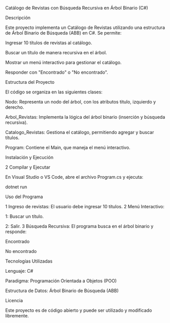 Catálogo de Revistas con Búsqueda Recursiva en Árbol Binario (C#)

 Descripción

Este proyecto implementa un Catálogo de Revistas utilizando una estructura de Árbol Binario de Búsqueda (ABB) en C#. Se permite:

Ingresar 10 títulos de revistas al catálogo.

Buscar un título de manera recursiva en el árbol.

Mostrar un menú interactivo para gestionar el catálogo.

Responder con "Encontrado" o "No encontrado".

 Estructura del Proyecto

El código se organiza en las siguientes clases:

Nodo: Representa un nodo del árbol, con los atributos titulo, izquierdo y derecho.

Arbol_Revistas: Implementa la lógica del árbol binario (inserción y búsqueda recursiva).

Catalogo_Revistas: Gestiona el catálogo, permitiendo agregar y buscar títulos.

Program: Contiene el Main, que maneja el menú interactivo.

 Instalación y Ejecución

2️ Compilar y Ejecutar

En Visual Studio o VS Code, abre el archivo Program.cs y ejecuta:

dotnet run

Uso del Programa

1️ Ingreso de revistas: El usuario debe ingresar 10 títulos.
2️ Menú Interactivo:

1: Buscar un título.

2: Salir.
3️  Búsqueda Recursiva: El programa busca en el árbol binario y responde:

  Encontrado

 No encontrado

 Tecnologías Utilizadas

Lenguaje: C#

Paradigma: Programación Orientada a Objetos (POO)

Estructura de Datos: Árbol Binario de Búsqueda (ABB)

 Licencia

Este proyecto es de código abierto y puede ser utilizado y modificado libremente.
